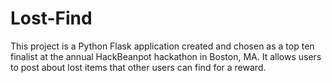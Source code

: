 # Lost-Find

This project is a Python Flask application created and chosen as a top ten finalist at the annual HackBeanpot hackathon in Boston, MA. It allows users to post about lost items that other users can find for a reward. 
